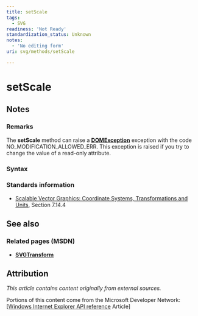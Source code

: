 ```yaml
---
title: setScale
tags:
  - SVG
readiness: 'Not Ready'
standardization_status: Unknown
notes:
  - 'No editing form'
uri: svg/methods/setScale

---
```

# setScale

## Notes

### Remarks

The **setScale** method can raise a [**DOMException**](/dom/DOMException) exception with the code NO\_MODIFICATION\_ALLOWED\_ERR. This exception is raised if you try to change the value of a read-only attribute.

### Syntax

### Standards information

-   [Scalable Vector Graphics: Coordinate Systems, Transformations and Units](http://go.microsoft.com/fwlink/p/?linkid=204735), Section 7.14.4

## See also

### Related pages (MSDN)

-   [**SVGTransform**](/svg/objects/SVGTransform)

## Attribution

*This article contains content originally from external sources.*

Portions of this content come from the Microsoft Developer Network: [[Windows Internet Explorer API reference](http://msdn.microsoft.com/en-us/library/ie/hh828809%28v=vs.85%29.aspx) Article]

